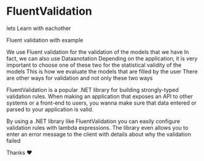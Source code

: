 # FluentValidation
lets Learn with eachother 

Fluent validation with example

We use Fluent validation for the validation of the models that we have In fact,
we can also use Dataanotation Depending on the application,
it is very important to choose one of these two for the statistical validity of the models This is how we evaluate the models that are filled by the user There are other ways for validation and not only these two ways


FluentValidation is a popular .NET library for building strongly-typed validation rules. When making an application that exposes an API to other systems or a front-end to users, you wanna make sure that data entered or parsed to your application is valid.

By using a .NET library like FluentValidation you can easily configure validation rules with lambda expressions. The library even allows you to enter an error message to the client with details about why the validation failed

Thanks ❤
